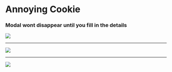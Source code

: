 # Annoying Cookie

### Modal wont disappear until you fill in the details

<img src='https://user-images.githubusercontent.com/20695270/198878674-da6fb53c-7fd0-4653-b247-f3b68aaa6a9b.png'><hr>

<img src='https://user-images.githubusercontent.com/20695270/198878692-db38e2e2-d0c3-4d65-bc52-5793707f75d2.png'><hr>

<img src='https://user-images.githubusercontent.com/20695270/198878718-cb76bcb5-3a6a-40db-a240-724c76d30a05.png'>
